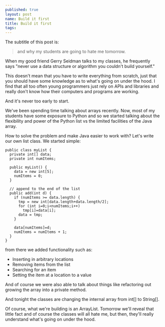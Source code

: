 ```yaml
---
published: true
layout: post
name: Build it first
title: Build it first
tags: 
---
```


The subtitle of this post is:

>
> and why my students are going to hate me tomorrow.

When my good friend Gerry Seidman talks to my classes, he frequently
says "never use a data structure or algorithm you couldn't build yourself."

This doesn't mean that you have to write everything from scratch, just
that you should have some knowledge as to what's going on under the
hood. I find that all too often young programmers just rely on APIs
and libraries and really don't know how their computers and programs are working.

And it's never too early to start.

We've been spending time talking about arrays recently. Now, most of
my students have some exposure to Python and so we started talking
about the flexibility and power of the Python list vs the limited
facilities of the Java array.

How to solve the problem and make Java easier to work with? Let's
write our own list class. We started simple:


    public class myList {
      private int[] data;
      private int numItems;
    
      public myList() {
        data = new int[5];
    	numItems = 0;
      }
    
      // append to the end of the list
      public add(int d) {
        if (numItems >= data.length) {
    	  tmp = new int[data.length+data.length/2];
    	  for (int i=0;i<numItems;i++)
    	    tmp[i]=data[i];
    	  data = tmp;
    	}
    
        data[numItems]=d;
    	numItems = numItems + 1;
      }
    }

from there we added functionality such as:

 * Inserting in arbitrary locations
 * Removing items from the list
 * Searching for an item
 * Setting the item at a location to a value

And of course we were also able to talk about things like refactoring
out growing the array into a private method.

And tonight the classes are changing the internal array from int[] to String[].

Of course, what we're building is an ArrayList. Tomorrow we'll reveal
that little fact and of course the classes will all hate me, but then,
they'll really understand what's going on under the hood.
